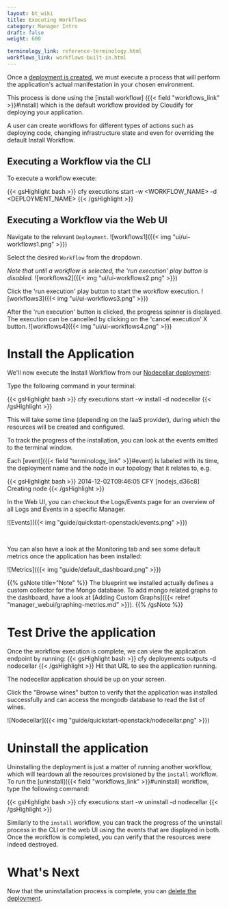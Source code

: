 ```yaml
---
layout: bt_wiki
title: Executing Workflows
category: Manager Intro
draft: false
weight: 600

terminology_link: reference-terminology.html
workflows_link: workflows-built-in.html
---
```


Once a [deployment is created](getting-started-create-deployment.html), we must execute a process that will perform the application's actual manifestation in your chosen environment.

This process is done using the [install workflow] ({{< field "workflows_link" >}}#install) which is the default workflow provided by Cloudify for deploying your application.

A user can create workflows for different types of actions such as deploying code, changing infrastructure state and even for overriding the default Install Workflow.


## Executing a Workflow via the CLI

To execute a workflow execute:

{{< gsHighlight  bash >}}
cfy executions start -w <WORKFLOW_NAME> -d <DEPLOYMENT_NAME>
{{< /gsHighlight >}}


## Executing a Workflow via the Web UI

Navigate to the relevant `Deployment`.
![workflows1]({{< img "ui/ui-workflows1.png" >}})

Select the desired `Workflow` from the dropdown.

*Note that until a workflow is selected, the 'run execution' play button is disabled.*
![workflows2]({{< img "ui/ui-workflows2.png" >}})

Click the 'run execution' play button to start the workflow execution.
![workflows3]({{< img "ui/ui-workflows3.png" >}})

After the 'run execution' button is clicked, the progress spinner is displayed. The execution can be cancelled by clicking on the 'cancel execution' X button.
 ![workflows4]({{< img "ui/ui-workflows4.png" >}})

# Install the Application

We'll now execute the Install Workflow from our [Nodecellar deployment](getting-started-create-deployment.html#actionable-create-a-deployment):

Type the following command in your terminal:

{{< gsHighlight  bash >}}
cfy executions start -w install -d nodecellar
{{< /gsHighlight >}}

This will take some time (depending on the IaaS provider), during which the resources will be created and configured.

To track the progress of the installation, you can look at the events emitted to the terminal window.

Each [event]({{< field "terminology_link" >}}#event) is labeled with its time,
the deployment name and the node in our topology that it relates to, e.g.

{{< gsHighlight  bash  >}}
2014-12-02T09:46:05 CFY <nodecellar> [nodejs_d36c8] Creating node
{{< /gsHighlight >}}

In the Web UI, you can checkout the Logs/Events page for an overview of all Logs and Events in a specific Manager.

![Events]({{< img "guide/quickstart-openstack/events.png" >}})

<br>

You can also have a look at the Monitoring tab and see some default metrics once the application has been installed:

![Metrics]({{< img "guide/default_dashboard.png" >}})

{{% gsNote title="Note" %}}
The blueprint we installed actually defines a custom collector for the Mongo database.
To add mongo related graphs to the dashboard, have a look at [Adding Custom Graphs]({{< relref "manager_webui/graphing-metrics.md" >}}).
{{% /gsNote %}}

# Test Drive the application

Once the workflow execution is complete, we can view the application endpoint by running:
{{< gsHighlight  bash >}}
cfy deployments outputs -d nodecellar
{{< /gsHighlight >}}
Hit that URL to see the application running.

The nodecellar application should be up on your screen.

Click the "Browse wines" button to verify that the application was installed successfully
and can access the mongodb database to read the list of wines.

![Nodecellar]({{< img "guide/quickstart-openstack/nodecellar.png" >}})

# Uninstall the application

Uninstalling the deployment is just a matter of running another workflow, which will teardown all the resources provisioned by the `install` workflow.
To run the [uninstall]({{< field "workflows_link" >}}#uninstall) workflow, type the following command:

{{< gsHighlight  bash >}}
cfy executions start -w uninstall -d nodecellar
{{< /gsHighlight >}}

Similarly to the `install` workflow, you can track the progress of the
uninstall process in the CLI or the web UI using the events that are displayed in both.
Once the workflow is completed, you can verify that the resources were indeed destroyed.

# What's Next

Now that the uninstallation process is complete, you can [delete the deployment](getting-started-delete-deployment.html).
